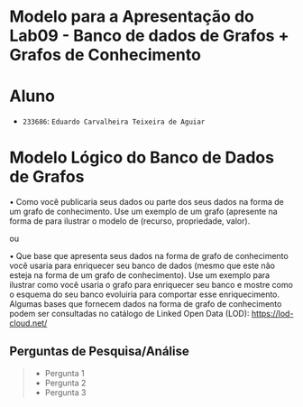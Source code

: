 # Modelo para a Apresentação do Lab09 - Banco de dados de Grafos + Grafos de Conhecimento

# Aluno
* `233686`: `Eduardo Carvalheira Teixeira de Aguiar`

# Modelo Lógico do Banco de Dados de Grafos

• Como você publicaria seus dados ou parte dos seus dados na forma de um grafo de
conhecimento. Use um exemplo de um grafo (apresente na forma de para ilustrar o
modelo de (recurso, propriedade, valor).

ou

• Que base que apresenta seus dados na forma de grafo de conhecimento você usaria
para enriquecer seu banco de dados (mesmo que este não esteja na forma de um grafo
de conhecimento). Use um exemplo para ilustrar como você usaria o grafo para
enriquecer seu banco e mostre como o esquema do seu banco evoluiria para comportar
esse enriquecimento. Algumas bases que fornecem dados na forma de grafo de
conhecimento podem ser consultadas no catálogo de Linked Open Data (LOD):
https://lod-cloud.net/

## Perguntas de Pesquisa/Análise

> * Pergunta 1
> * Pergunta 2
> * Pergunta 3
